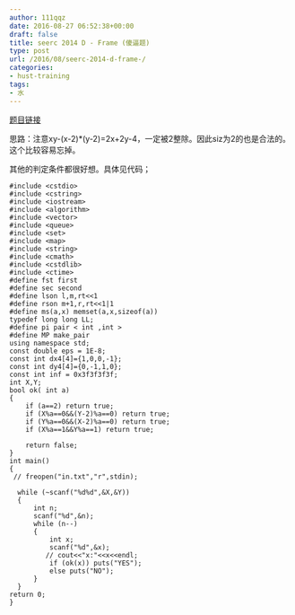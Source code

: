 ```yaml
---
author: 111qqz
date: 2016-08-27 06:52:38+00:00
draft: false
title: seerc 2014 D - Frame (傻逼题)
type: post
url: /2016/08/seerc-2014-d-frame-/
categories:
- hust-training
tags:
- 水
---
```


[题目链接](http://acm.hust.edu.cn/vjudge/contest/130303#problem/D)

思路：注意xy-(x-2)*(y-2)=2x+2y-4，一定被2整除。因此siz为2的也是合法的。这个比较容易忘掉。

其他的判定条件都很好想。具体见代码；

    
    #include <cstdio>
    #include <cstring>
    #include <iostream>
    #include <algorithm>
    #include <vector>
    #include <queue>
    #include <set>
    #include <map>
    #include <string>
    #include <cmath>
    #include <cstdlib>
    #include <ctime>
    #define fst first
    #define sec second
    #define lson l,m,rt<<1
    #define rson m+1,r,rt<<1|1
    #define ms(a,x) memset(a,x,sizeof(a))
    typedef long long LL;
    #define pi pair < int ,int >
    #define MP make_pair
    using namespace std;
    const double eps = 1E-8;
    const int dx4[4]={1,0,0,-1};
    const int dy4[4]={0,-1,1,0};
    const int inf = 0x3f3f3f3f;
    int X,Y;
    bool ok( int a)
    {
        if (a==2) return true;
        if (X%a==0&&(Y-2)%a==0) return true;
        if (Y%a==0&&(X-2)%a==0) return true;
        if (X%a==1&&Y%a==1) return true;
    
        return false;
    }
    int main()
    {
     // freopen("in.txt","r",stdin);
    
      while (~scanf("%d%d",&X,&Y))
      {
          int n;
          scanf("%d",&n);
          while (n--)
          {
              int x;
              scanf("%d",&x);
             // cout<<"x:"<<x<<endl;
              if (ok(x)) puts("YES");
              else puts("NO");
          }
      }
    return 0;
    }
    




